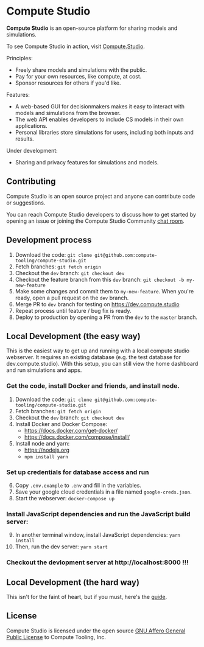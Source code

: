 # Compute Studio

**Compute Studio** is an open-source platform for sharing models and simulations.

To see Compute Studio in action, visit [Compute.Studio](https://Compute.Studio).

Principles:
- Freely share models and simulations with the public.
- Pay for your own resources, like compute, at cost.
- Sponsor resources for others if you'd like.

Features:
- A web-based GUI for decisionmakers makes it easy to interact with models and simulations from the browser.
- The web API enables developers to include CS models in their own applications.
- Personal libraries store simulations for users, including both inputs and results.

Under development:
- Sharing and privacy features for simulations and models.

## Contributing

Compute Studio is an open source project and anyone can contribute code or suggestions.

You can reach Compute Studio developers to discuss how to get started by opening an issue or joining the Compute Studio Community [chat room](https://riot.im/app/#/room/!WQWxPnwidsSToqkeLk:matrix.org).

## Development process

1. Download the code: `git clone git@github.com:compute-tooling/compute-studio.git`
1. Fetch branches: `git fetch origin`
1. Checkout the `dev` branch: `git checkout dev`
1. Checkout the feature branch from this `dev` branch: `git checkout -b my-new-feature`
1. Make some changes and commit them to `my-new-feature`. When you're ready, open a pull request on the `dev` branch.
1. Merge PR to `dev` branch for testing on https://dev.compute.studio
1. Repeat process until feature / bug fix is ready.
1. Deploy to production by opening a PR from the `dev` to the `master` branch.

## Local Development (the easy way)

This is the easiest way to get up and running with a local compute studio webserver. It requires an existing database (e.g. the test database for dev.compute.studio). With this setup, you can still view the home dashboard and run simulations and apps.

### Get the code, install Docker and friends, and install node.
1. Download the code: `git clone git@github.com:compute-tooling/compute-studio.git`
2. Fetch branches: `git fetch origin`
3. Checkout the `dev` branch: `git checkout dev`
4. Install Docker and Docker Compose:
    - https://docs.docker.com/get-docker/
    - https://docs.docker.com/compose/install/
5. Install node and yarn:
    - https://nodejs.org
    - `npm install yarn`

### Set up credentials for database access and run
6. Copy `.env.example` to `.env` and fill in the variables.
7. Save your google cloud credentials in a file named `google-creds.json`.
8. Start the webserver: `docker-compose up`

### Install JavaScript dependencies and run the JavaScript build server:
9. In another terminal window, install JavaScript dependencies: `yarn install`
10. Then, run the dev server: `yarn start`

### Checkout the devlopment server at http://localhost:8000 !!!

## Local Development (the hard way)

This isn't for the faint of heart, but if you must, here's the [guide](local-deployment.md).

## License

Compute Studio is licensed under the open source [GNU Affero General Public License](/License.txt) to Compute Tooling, Inc.
